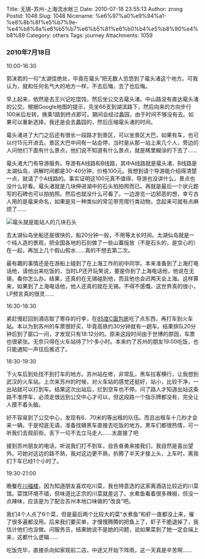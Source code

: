 Title: 无锡-苏州-上海流水帐三
Date: 2010-07-18 23:55:13
Author: zrong
Postid: 1048
Slug: 1048
Nicename: %e6%97%a0%e9%94%a1-%e8%8b%8f%e5%b7%9e-%e4%b8%8a%e6%b5%b7%e6%b5%81%e6%b0%b4%e5%b8%90%e4%b8%89
Category: others
Tags: journey
Attachments: 1059

### 2010年7月18日

10:00-16:30

郭沫若的一句“太湖佳绝处，毕竟在鼋头”把无数人忽悠到了鼋头渚这个地方。可我认为，就和任何名气大的地方一样，不去后悔，去了也后悔。

早上起来，依然是去王兴记吃馄饨，然后坐公交去鼋头渚。中山路没有直达鼋头渚的公交。根据Google地图的提示，先坐66支到湖滨路下，然后向来的方向步行100米后左转，换乘1路到终点即可。期间会经过蠡园，由于时间不够没有去。如果可以重新选择，我还是会去蠡园的，然后压缩鼋头渚的时间。<!--more-->

鼋头渚进了大门之后还有很长一段路才到景区，可以坐景区大巴，如果有车，也可以付15元开进去。景区大巴中间有一站会停，当时是从那一站上来几个人，旁边的人问他们下面有什么景点，他们说不知道有什么景点，就是稀里糊涂的下去了……

鼋头渚大门有导游服务。导游有A线路和B线路，其中A线路就是鼋头渚，B线路是太湖仙岛，讲解时间都是30-40分钟，价格100元。我想到请个导游能介绍得清楚一点，就请了个A线路的。事实证明这100元真不值得，导游也没讲什么，景点也没什么好看。鼋头渚就是几块伸进湖中的石头拍拍照而已。再就是最后一个状元题写的石碑也可以拍拍照。然后也就没什么可看了。一边游览一边邪恶的想，幸亏古人用的是鼋来命名，如果是另一种类似的常见带壳爬行类动物，念起来可就有点麻烦了……

![](http://zengrong.net/wp-content/uploads/2010/07/yuantouzhu-300x225.jpg "鼋头就是能站人的几块石头")

去太湖仙岛坐船还是很快的，船20分钟一般，不用等太长时间。太湖仙岛就是一个纯人造的景观，把全国各地的石刻做了一些山寨版放（不是石头的，是空心的）在一起，再加上几个假山假水……真的不想去第二次。

最有趣的事情还是在游船上碰到了在上海工作的初中同学。本来准备到了上海打电话他，请他出来吃饭的，当时LP还开玩笑说，要是你到了上海电话他，他说在无锡，看你怎么办。结果，还真的在无锡碰到他，而且他也会迟两天会上海。这样算来，如果到了上海电话他，他人还真的就在无锡。不得不感慨，这世界真的很小，LP预言真的很灵……

16:30-18:30

紧赶慢赶回到酒店取了寄存的行李，在[85度C面包房](http://www.dianping.com/shop/2906668)吃了点东西，再打车到火车站。本以为到苏州的车票很好买，毕竟高铁约30分钟就有一趟车。结果排队20分钟后到了窗口一问，才发现只有18:12分的。原来这段时间由于世博的原因，车票也很紧张。无奈只得在火车站待了1个多小时。本来约了苏州的朋友19:00吃饭，也只能通知一声往后推迟了。

18:30-19:30

下火车后到处找不到打车的地方。苏州站在修，非常乱，黑车拉客横行，让我想到武汉的火车站。上次来苏州的时候，对火车站的感觉还挺好，站小，比较干净，一出站就可以打到车。结果这次出站后，拦到空车也不停。问了路人才知道出站这条路不准停车，必须走很远到公交中心才可以，但这段路一个指示牌都没有，完全让人摸不着头脑。

好不容易到了公交中心，发现有6、70米的等出租的队伍。而且出租车十几秒才会来一辆。于是彻底无语，准备找辆黑车直接去吃饭的地方。黑车们都很热情，可一听我们去观前街，丢下一句不去立马走人……太直接了吧

接到苏州朋友的电话，听说我们打不到车，自告奋勇来接我们，我自然是喜出望外。可她对这边的路不熟，我对这边更不熟，折腾了半天才接上头，上车时，离我们下车已经1个小时了。

19:30-21:00

晚餐在[川福楼](http://www.dianping.com/shop/540229)，因为知道朋友喜欢吃川菜，我也特意选的这家离酒店比较近的川菜馆。菜馆环境不错，但味道比正宗的川菜就差远了。水煮鱼看着很多辣椒，但没一点辣味，应该是为了配合苏州本地口味做的“改良”吧。

我们4个人点了6个菜，但是最后两个比较大的菜“水煮鱼”和虾一直都没上来，催了很多遍都没用。后来我们要买单，才慢慢腾腾的把鱼上了，虾子干脆退掉了，我估计他们也没做。问服务员，结果她说不是她的问题，说如果菜到了她一定会端上来，这都什么逻辑……

吃饭完毕，直接杀向如家观前二店，中途又开始下阵雨，这一天真是辛苦啊……

